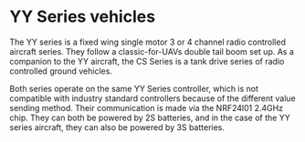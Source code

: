 # YY Series vehicles

The YY series is a fixed wing single motor 3 or 4 channel radio controlled aircraft series. They follow a classic-for-UAVs double tail boom set up.
As a companion to the YY aircraft, the CS Series is a tank drive series of radio controlled ground vehicles.

Both series operate on the same YY Series controller, which is not compatible with industry standard controllers because of the different value sending method.
Their communication is made via the NRF24l01 2.4GHz chip. They can both be powered by 2S batteries, and in the case of the YY series aircraft, they can also be powered by 3S batteries.

